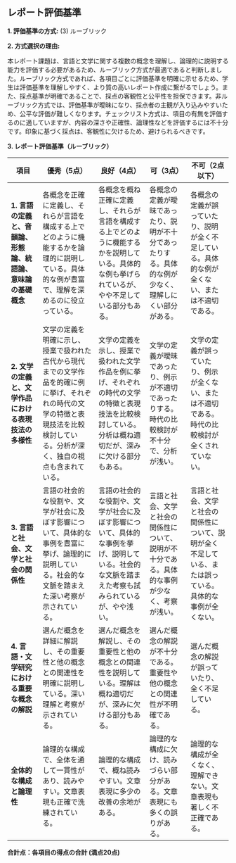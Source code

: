 ## レポート評価基準

**1. 評価基準の方式:** (3) ルーブリック

**2. 方式選択の理由:**

本レポート課題は、言語と文学に関する複数の概念を理解し、論理的に説明する能力を評価する必要があるため、ルーブリック方式が最適であると判断しました。ルーブリック方式であれば、各項目ごとに評価基準を明確に示せるため、学生は評価基準を理解しやすく、より質の高いレポート作成に繋がるでしょう。また、採点基準が明確であることで、採点の客観性と公平性を担保できます。非ルーブリック方式では、評価基準が曖昧になり、採点者の主観が入り込みやすいため、公平な評価が難しくなります。チェックリスト方式は、項目の有無を評価するのに適していますが、内容の深さや正確性、論理性などを評価するには不十分です。印象に基づく採点は、客観性に欠けるため、避けられるべきです。


**3. レポート評価基準（ルーブリック）**

| 項目 | 優秀（5点） | 良好（4点） | 可（3点） | 不可（2点以下） |
|---|---|---|---|---|
| **1. 言語の定義と、音韻論、形態論、統語論、意味論の基礎概念** | 各概念を正確に定義し、それらが言語を構成する上でどのように機能するかを論理的に説明している。具体的な例が豊富で、理解を深めるのに役立っている。 | 各概念を概ね正確に定義し、それらが言語を構成する上でどのように機能するかを説明している。具体的な例も挙げられているが、やや不足している部分もある。 | 各概念の定義が曖昧であったり、説明が不十分であったりする。具体的な例が少なく、理解しにくい部分がある。 | 各概念の定義が誤っていたり、説明が全く不足している。具体的な例が全くない、または不適切である。 |
| **2. 文学の定義と、文学作品における表現技法の多様性** | 文学の定義を明確に示し、授業で扱われた古代から現代までの文学作品を的確に例に挙げ、それぞれの時代の文学の特徴と表現技法を比較検討している。分析が深く、独自の視点も含まれている。 | 文学の定義を示し、授業で扱われた文学作品を例に挙げ、それぞれの時代の文学の特徴と表現技法を比較検討している。分析は概ね適切だが、深みに欠ける部分もある。 | 文学の定義が曖昧であったり、例示が不適切であったりする。時代の比較検討が不十分で、分析が浅い。 | 文学の定義が誤っていたり、例示が全くない、または不適切である。時代の比較検討が全くされていない。 |
| **3. 言語と社会、文学と社会の関係性** | 言語の社会的な役割や、文学が社会に及ぼす影響について、具体的な事例を豊富に挙げ、論理的に説明している。社会的な文脈を踏まえた深い考察が示されている。 | 言語の社会的な役割や、文学が社会に及ぼす影響について、具体的な事例を挙げ、説明している。社会的な文脈を踏まえた考察も試みられているが、やや浅い。 | 言語と社会、文学と社会の関係性について、説明が不十分である。具体的な事例が少なく、考察が浅い。 | 言語と社会、文学と社会の関係性について、説明が全く不足している、または誤っている。具体的な事例が全くない。 |
| **4. 言語・文学研究における重要な概念の解説** | 選んだ概念を詳細に解説し、その重要性と他の概念との関連性を明確に説明している。深い理解と考察が示されている。 | 選んだ概念を解説し、その重要性と他の概念との関連性を説明している。理解は概ね適切だが、深みに欠ける部分もある。 | 選んだ概念の解説が不十分である。重要性や他の概念との関連性が不明確である。 | 選んだ概念の解説が誤っていたり、全く不足している。 |
| **全体的な構成と論理性** | 論理的な構成で、全体を通して一貫性があり、読みやすい。文章表現も正確で洗練されている。 | 論理的な構成で、概ね読みやすい。文章表現に多少の改善の余地がある。 | 論理的な構成に欠け、読みづらい部分がある。文章表現にも多くの誤りがある。 | 論理的な構成が全くなく、理解できない。文章表現も著しく不正確である。 |


**合計点：各項目の得点の合計 (満点20点)**
